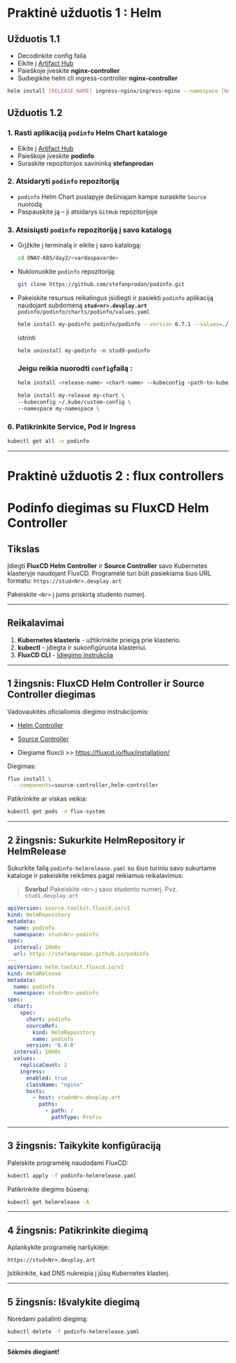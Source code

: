 # Praktinė užduotis 1 : Helm 

## Užduotis 1.1
- Decodinkite config faila
- Eikite į [Artifact Hub](https://artifacthub.io/)
- Paieškoje įveskite **nginx-controller**
- Sudiegikite helm cli ingress-controller **nginx-controller** 

```bash
helm install [RELEASE_NAME] ingress-nginx/ingress-nginx --namespace [NAMESPACE] --create-namespace

```

## Užduotis 1.2

### 1. Rasti aplikaciją `podinfo` Helm Chart kataloge
- Eikite į [Artifact Hub](https://artifacthub.io/)
- Paieškoje įveskite **podinfo**
- Suraskite repozitorijos savininką **stefanprodan**

### 2. Atsidaryti `podinfo` repozitoriją
- `podinfo` Helm Chart puslapyje dešiniajam kampe suraskite `Source` nuorodą
- Paspauskite ją – ji atsidarys `GitHub` repozitorijoje

### 3. Atsisiųsti `podinfo` repozitoriją į savo katalogą
- Grįžkite į terminalą ir eikite į savo katalogą:
  ```sh
  cd ONAV-K8S/day2/<vardaspavarde>
  ```
- Nuklonuokite `podinfo` repozitoriją:
  ```sh
  git clone https://github.com/stefanprodan/podinfo.git
  ```
- Pakeiskite resursus reikalingus įsidiegti ir pasiekti `podinfo` aplikaciją naudojant subdomeną **`stud<nr>.devplay.art`**
  `podinfo/podinfo/charts/podinfo/values.yaml`

  ```sh
  helm install my-podinfo podinfo/podinfo --version 6.7.1 --values=./values.yaml --namespace <pavadinimas>-podinfo --create-namespace
  ```

  istrinti 
  
  `helm uninstall my-podinfo -n stud9-podinfo`

  ###  Jeigu reikia nuorodti `config`failą :

  ```bash
  helm install <release-name> <chart-name> --kubeconfig <path-to-kubeconfig>
   ```

  ```bash
  helm install my-release my-chart \
  --kubeconfig ~/.kube/custom-config \
  --namespace my-namespace \
  ```

### 6. Patikrinkite Service, Pod ir Ingress
```sh
kubectl get all -n podinfo
```



--- 

# Praktinė užduotis 2 : flux controllers

# Podinfo diegimas su FluxCD Helm Controller

## Tikslas

Įdiegti **FluxCD Helm Controller** ir **Source Controller** savo Kubernetes klasteryje naudojant FluxCD. Programėlė turi būti pasiekiama šiuo URL formatu: `https://stud<Nr>.devplay.art`

Pakeiskite `<Nr>` į jums priskirtą studento numerį.

---

## Reikalavimai

1. **Kubernetes klasteris** - užtikrinkite prieigą prie klasterio.
2. **kubectl** - įdiegta ir sukonfigūruota klasteriui.
3. **FluxCD CLI** - [Įdiegimo instrukcija](https://fluxcd.io/flux/get-started/#install-the-flux-cli)

---

## 1 žingsnis: FluxCD Helm Controller ir Source Controller diegimas

Vadovaukitės oficialiomis diegimo instrukcijomis:
- [Helm Controller](https://fluxcd.io/flux/components/helm/helmreleases/#helm-controller)
- [Source Controller](https://fluxcd.io/flux/components/source/)

- Diegiame fluxcli  >> https://fluxcd.io/flux/installation/

Diegimas:
```bash
flux install \
  --components=source-controller,helm-controller
```

Patikrinkite ar viskas veikia:

```bash
kubectl get pods -n flux-system
```

---

## 2 žingsnis: Sukurkite HelmRepository ir HelmRelease

Sukurkite failą `podinfo-helmrelease.yaml` su šiuo turiniu savo sukurtame kataloge ir pakeiskite reikšmes pagal reikiamus reikalavimus:

>**Svarbu!** Pakeiskite `<Nr>` į savo studento numerį. Pvz. `stud1.devplay.art`

```yaml
apiVersion: source.toolkit.fluxcd.io/v1
kind: HelmRepository
metadata:
  name: podinfo
  namespace: stud<Nr>-podinfo
spec:
  interval: 10m0s
  url: https://stefanprodan.github.io/podinfo
---
apiVersion: helm.toolkit.fluxcd.io/v2
kind: HelmRelease
metadata:
  name: podinfo
  namespace: stud<Nr>-podinfo
spec:
  chart:
    spec:
      chart: podinfo
      sourceRef:
        kind: HelmRepository
        name: podinfo
      version: '6.0.0'
  interval: 10m0s
  values:
    replicaCount: 2
    ingress:
      enabled: true
      className: "nginx"
      hosts:
        - host: stud<Nr>.devplay.art
          paths:
            - path: /
              pathType: Prefix

```

---

## 3 žingsnis: Taikykite konfigūraciją

Paleiskite programėlę naudodami FluxCD:
```bash
kubectl apply -f podinfo-helmrelease.yaml
```

Patikrinkite diegimo būseną:
```bash
kubectl get helmrelease -A
```

---

## 4 žingsnis: Patikrinkite diegimą

Aplankykite programėlę naršyklėje:
```
https://stud<Nr>.devplay.art
```
Įsitikinkite, kad DNS nukreipia į jūsų Kubernetes klasterį.

---

## 5 žingsnis: Išvalykite diegimą

Norėdami pašalinti diegimą:
```bash
kubectl delete -f podinfo-helmrelease.yaml
```

---

**Sėkmės diegiant!**
